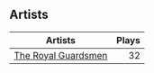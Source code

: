 ## Artists
Artists | Plays 
----- | -----: 
[The Royal Guardsmen](/artists/the-royal-guardsmen-38732) | 32

